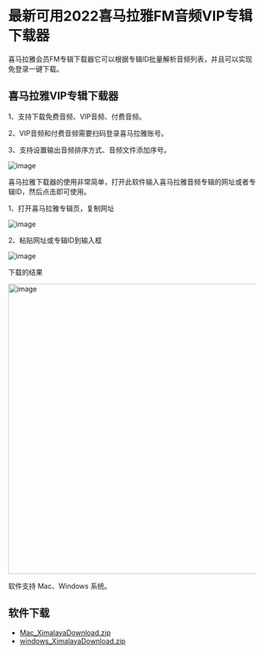 # 最新可用2022喜马拉雅FM音频VIP专辑下载器

喜马拉雅会员FM专辑下载器它可以根据专辑ID批量解析音频列表，并且可以实现免登录一键下载。

## 喜马拉雅VIP专辑下载器

1、支持下载免费音频、VIP音频、付费音频。

2、VIP音频和付费音频需要扫码登录喜马拉雅账号。

3、支持设置输出音频排序方式、音频文件添加序号。

![image](https://user-images.githubusercontent.com/28686832/188088638-364bacf7-e2d0-497e-a4cb-a9491b96764a.png)

喜马拉雅下载器的使用非常简单，打开此软件输入喜马拉雅音频专辑的网址或者专辑ID，然后点击即可使用。

1、打开喜马拉雅专辑页，复制网址

![image](https://user-images.githubusercontent.com/28686832/188090117-110adbf8-b317-4bbe-85a7-39db65b36512.png)

2、粘贴网址或专辑ID到输入框

![image](https://user-images.githubusercontent.com/28686832/188088638-364bacf7-e2d0-497e-a4cb-a9491b96764a.png)


下载的结果

<img width="591" alt="image" src="https://user-images.githubusercontent.com/28686832/188090956-86936622-2471-40f8-93ea-201d0838775e.png">


软件支持 Mac、Windows 系统。

## 软件下载

- [Mac_XimalayaDownload.zip](https://jscs.lanzouw.com/iaGlX0avls2d)
- [windows_XimalayaDownload.zip](https://jscs.lanzouw.com/iynIm0avlsfg)
